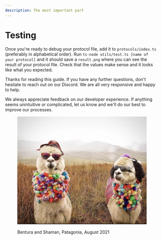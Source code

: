 ```yaml
---
description: The most important part
---
```


# Testing

Once you're ready to debug your protocol file, add it to `protocols/index.ts`  (preferably in alphabetical order). Run `ts-node utils/test.ts [name of your protocol]` and it should save a `result.png` where you can see the result of your protocol file. Check that the values make sense and it looks like what you expected.&#x20;

Thanks for reading this guide. If you have any further questions, don't hesitate to reach out on our Discord. We are all very responsive and happy to help.&#x20;

We always appreciate feedback on our developer experience. If anything seems unintuitive or complicated, let us know and we'll do our best to improve our processes.&#x20;

<figure><img src="../../.gitbook/assets/patagonia Aug &#x27;22.png" alt=""><figcaption><p>Bentura and Shaman, Patagonia, August 2021</p></figcaption></figure>
